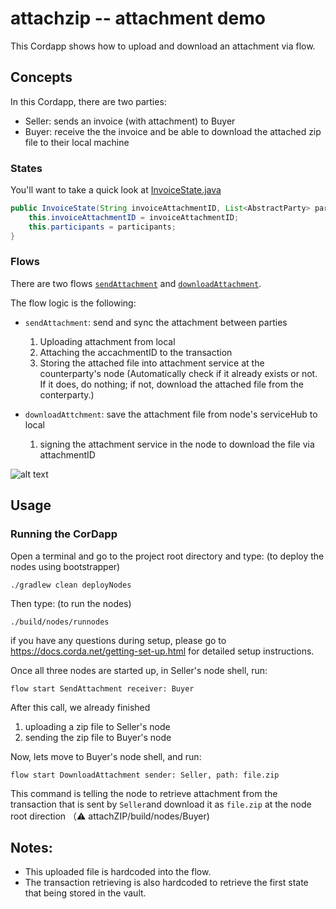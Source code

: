 # attachzip -- attachment demo

This Cordapp shows how to upload and download an attachment via flow.


## Concepts

In this Cordapp, there are two parties:
* Seller: sends an invoice (with attachment) to Buyer
* Buyer: receive the the invoice and be able to download the attached zip file to their local machine


### States

You'll want to take a quick look at [InvoiceState.java](./contracts/src/main/java/net/corda/examples/sendfile/states/InvoiceState.java#L21)

```java
public InvoiceState(String invoiceAttachmentID, List<AbstractParty> participants) {
    this.invoiceAttachmentID = invoiceAttachmentID;
    this.participants = participants;
}
```


### Flows

There are two flows [`sendAttachment`](./workflows/src/main/java/net/corda/examples/sendfile/flows/SendAttachment.java#L47-L67) and [`downloadAttachment`](./workflows/src/main/java/net/corda/examples/sendfile/flows/DownloadAttachment.java#L47-L66).

The flow logic is the following:

* `sendAttachment`: send and sync the attachment between parties
  1. Uploading attachment from local
  2. Attaching the accachmentID to the transaction
  3. Storing the attached file into attachment service at the counterparty's node (Automatically check if it already exists or not. If it does, do nothing; if not, download the attached file from the conterparty.)

* `downloadAttchment`: save the attachment file from node's serviceHub to local
  1. signing the attachment service in the node to download the file via attachmentID

![alt text](https://github.com/corda/samples/blob/add-samples/sendfile-Attachments/graph.png)


## Usage

### Running the CorDapp

Open a terminal and go to the project root directory and type: (to deploy the nodes using bootstrapper)
```
./gradlew clean deployNodes
```
Then type: (to run the nodes)
```
./build/nodes/runnodes
```

if you have any questions during setup, please go to https://docs.corda.net/getting-set-up.html for detailed setup instructions.

Once all three nodes are started up, in Seller's node shell, run:
```
flow start SendAttachment receiver: Buyer
```
After this call, we already finished
1. uploading a zip file to Seller's node
2. sending the zip file to Buyer's node

Now, lets move to Buyer's node shell, and run:
```
flow start DownloadAttachment sender: Seller, path: file.zip
```
This command is telling the node to retrieve attachment from the transaction that is sent by `Seller`and download it as `file.zip` at the node root direction （⚠️ attachZIP/build/nodes/Buyer)



## Notes:

* This uploaded file is hardcoded into the flow.
* The transaction retrieving is also hardcoded to retrieve the first state that being stored in the vault.

